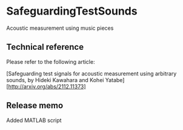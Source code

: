 # SafeguardingTestSounds
Acoustic measurement using music pieces
## Technical reference
Please refer to the following article:

[Safeguarding test signals for acoustic measurement using arbitrary sounds, by Hideki Kawahara and Kohei Yatabe][http://arxiv.org/abs/2112.11373]

## Release memo

 Added MATLAB script
 
